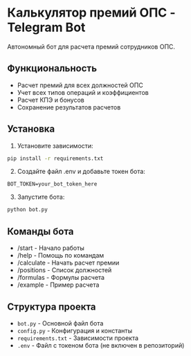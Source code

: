 # Калькулятор премий ОПС - Telegram Bot

Автономный бот для расчета премий сотрудников ОПС.

## Функциональность

- Расчет премий для всех должностей ОПС
- Учет всех типов операций и коэффициентов
- Расчет КПЭ и бонусов
- Сохранение результатов расчетов

## Установка

1. Установите зависимости:
```bash
pip install -r requirements.txt
```

2. Создайте файл .env и добавьте токен бота:
```
BOT_TOKEN=your_bot_token_here
```

3. Запустите бота:
```bash
python bot.py
```

## Команды бота

- /start - Начало работы
- /help - Помощь по командам
- /calculate - Начать расчет премии
- /positions - Список должностей
- /formulas - Формулы расчета
- /example - Пример расчета

## Структура проекта

- `bot.py` - Основной файл бота
- `config.py` - Конфигурация и константы
- `requirements.txt` - Зависимости проекта
- `.env` - Файл с токеном бота (не включен в репозиторий)
